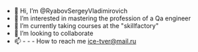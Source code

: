 - 👋 Hi, I’m @RyabovSergeyVladimirovich
- 👀 I’m interested in mastering the profession of a Qa engineer
- 🌱 I’m currently taking courses at the "skillfactory"
- 💞️ I’m looking to collaborate 
- 📫 -    -    -    How to reach me ice-tver@mail.ru

<!---
RyabovSergeyVladimirovich/RyabovSergeyVladimirovich is a ✨ special ✨ repository because its `README.md` (this file) appears on your GitHub profile.
You can click the Preview link to take a look at your changes.
--->
